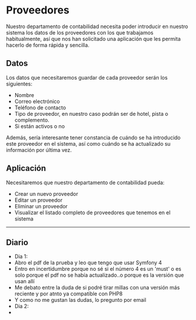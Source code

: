 # Proveedores

Nuestro departamento de contabilidad necesita poder introducir en nuestro sistema los datos de los proveedores con los que trabajamos habitualmente, así que nos han solicitado una aplicación que les permita hacerlo de forma rápida y sencilla.

## Datos

Los datos que necesitaremos guardar de cada proveedor serán los siguientes:

- Nombre
- Correo electrónico
- Teléfono de contacto
- Tipo de proveedor, en nuestro caso podrán ser de hotel, pista o complemento.
- Si están activos o no

Además, sería interesante tener constancia de cuándo se ha introducido este proveedor en el sistema, así como cuándo se ha actualizado su información por última vez.

## Aplicación

Necesitaremos que nuestro departamento de contabilidad pueda:

- Crear un nuevo proveedor
- Editar un proveedor
- Eliminar un proveedor
- Visualizar el listado completo de proveedores que tenemos en el sistema

<hr>

## Diario

- Dia 1:
-   Abro el pdf de la prueba y leo que tengo que usar Symfony 4
-   Entro en incertidumbre porque no sé si el número 4 es un 'must' o es solo porque el pdf no se había actualizado..o porque es la versión que usan allí
-   Me debato entre la duda de si podré tirar millas con una versión más reciente y por atnto ya compatible con PHP8
-   Y como no me gustan las dudas, lo pregunto por email
- Dia 2:
-   
